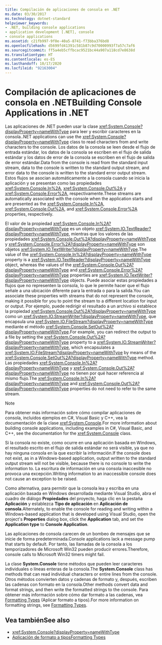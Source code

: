 ```yaml
---
title: Compilación de aplicaciones de consola en .NET
ms.date: 03/30/2017
ms.technology: dotnet-standard
helpviewer_keywords:
- .NET, building console applications
- application development [.NET], console
- console applications
ms.assetid: c21fb997-9f0e-40a5-8741-f73bba376bd8
ms.openlocfilehash: d5699fd41391c581b87c9d70000993f7a57c7af6
ms.sourcegitcommit: ff5a4eb5cffbcac9521bc44a907a118cd7e8638d
ms.translationtype: HT
ms.contentlocale: es-ES
ms.lasthandoff: 10/17/2020
ms.locfileid: "92163004"
---
```

# <a name="building-console-applications-in-net"></a><span data-ttu-id="adb30-102">Compilación de aplicaciones de consola en .NET</span><span class="sxs-lookup"><span data-stu-id="adb30-102">Building Console Applications in .NET</span></span>

<span data-ttu-id="adb30-103">Las aplicaciones de .NET pueden usar la clase <xref:System.Console?displayProperty=nameWithType> para leer y escribir caracteres en la consola.</span><span class="sxs-lookup"><span data-stu-id="adb30-103">.NET applications can use the <xref:System.Console?displayProperty=nameWithType> class to read characters from and write characters to the console.</span></span> <span data-ttu-id="adb30-104">Los datos de la consola se leen desde el flujo de entrada estándar, los datos de la consola se escriben en el flujo de salida estándar y los datos de error de la consola se escriben en el flujo de salida de error estándar.</span><span class="sxs-lookup"><span data-stu-id="adb30-104">Data from the console is read from the standard input stream, data to the console is written to the standard output stream, and error data to the console is written to the standard error output stream.</span></span> <span data-ttu-id="adb30-105">Estos flujos se asocian automáticamente a la consola cuando se inicia la aplicación y se presentan como las propiedades <xref:System.Console.In%2A>, <xref:System.Console.Out%2A> y <xref:System.Console.Error%2A>, respectivamente.</span><span class="sxs-lookup"><span data-stu-id="adb30-105">These streams are automatically associated with the console when the application starts and are presented as the <xref:System.Console.In%2A>, <xref:System.Console.Out%2A>, and <xref:System.Console.Error%2A> properties, respectively.</span></span>

 <span data-ttu-id="adb30-106">El valor de la propiedad <xref:System.Console.In%2A?displayProperty=nameWithType> es un objeto <xref:System.IO.TextReader?displayProperty=nameWithType>, mientras que los valores de las propiedades <xref:System.Console.Out%2A?displayProperty=nameWithType> y <xref:System.Console.Error%2A?displayProperty=nameWithType> son objetos <xref:System.IO.TextWriter?displayProperty=nameWithType>.</span><span class="sxs-lookup"><span data-stu-id="adb30-106">The value of the <xref:System.Console.In%2A?displayProperty=nameWithType> property is a <xref:System.IO.TextReader?displayProperty=nameWithType> object, whereas the values of the <xref:System.Console.Out%2A?displayProperty=nameWithType> and <xref:System.Console.Error%2A?displayProperty=nameWithType> properties are <xref:System.IO.TextWriter?displayProperty=nameWithType> objects.</span></span> <span data-ttu-id="adb30-107">Puede asociar estas propiedades a flujos que no representen la consola, lo que le permite hacer que el flujo señale a una ubicación diferente para la entrada o para la salida.</span><span class="sxs-lookup"><span data-stu-id="adb30-107">You can associate these properties with streams that do not represent the console, making it possible for you to point the stream to a different location for input or output.</span></span> <span data-ttu-id="adb30-108">Por ejemplo, puede redirigir el resultado a un archivo si establece la propiedad <xref:System.Console.Out%2A?displayProperty=nameWithType> como un <xref:System.IO.StreamWriter?displayProperty=nameWithType>, que encapsula una <xref:System.IO.FileStream?displayProperty=nameWithType> mediante el método <xref:System.Console.SetOut%2A?displayProperty=nameWithType>.</span><span class="sxs-lookup"><span data-stu-id="adb30-108">For example, you can redirect the output to a file by setting the <xref:System.Console.Out%2A?displayProperty=nameWithType> property to a <xref:System.IO.StreamWriter?displayProperty=nameWithType>, which encapsulates a <xref:System.IO.FileStream?displayProperty=nameWithType> by means of the <xref:System.Console.SetOut%2A?displayProperty=nameWithType> method.</span></span> <span data-ttu-id="adb30-109">Las propiedades <xref:System.Console.In%2A?displayProperty=nameWithType> y <xref:System.Console.Out%2A?displayProperty=nameWithType> no tienen por qué hacer referencia al mismo flujo.</span><span class="sxs-lookup"><span data-stu-id="adb30-109">The <xref:System.Console.In%2A?displayProperty=nameWithType> and <xref:System.Console.Out%2A?displayProperty=nameWithType> properties do not need to refer to the same stream.</span></span>

> [!NOTE]
> <span data-ttu-id="adb30-110">Para obtener más información sobre cómo compilar aplicaciones de consola, incluidos ejemplos en C#, Visual Basic y C++, vea la documentación de la clase <xref:System.Console>.</span><span class="sxs-lookup"><span data-stu-id="adb30-110">For more information about building console applications, including examples in C#, Visual Basic, and C++, see the documentation for the <xref:System.Console> class.</span></span>

 <span data-ttu-id="adb30-111">Si la consola no existe, como ocurre en una aplicación basada en Windows, el resultado escrito en el flujo de salida estándar no será visible, ya que no hay ninguna consola en la que escribir la información.</span><span class="sxs-lookup"><span data-stu-id="adb30-111">If the console does not exist, as in a Windows-based application, output written to the standard output stream will not be visible, because there is no console to write the information to.</span></span> <span data-ttu-id="adb30-112">La escritura de información en una consola inaccesible no provoca una excepción.</span><span class="sxs-lookup"><span data-stu-id="adb30-112">Writing information to an inaccessible console does not cause an exception to be raised.</span></span>

 <span data-ttu-id="adb30-113">Como alternativa, para permitir que la consola lea y escriba en una aplicación basada en Windows desarrollada mediante Visual Studio, abra el cuadro de diálogo **Propiedades** del proyecto, haga clic en la pestaña **Aplicación** y establezca **Tipo de aplicación** en **Aplicación de consola**.</span><span class="sxs-lookup"><span data-stu-id="adb30-113">Alternately, to enable the console for reading and writing within a Windows-based application that is developed using Visual Studio, open the project's **Properties** dialog box, click the **Application** tab, and set the **Application type** to **Console Application**.</span></span>

 <span data-ttu-id="adb30-114">Las aplicaciones de consola carecen de un bombeo de mensajes que se inicie de forma predeterminada.</span><span class="sxs-lookup"><span data-stu-id="adb30-114">Console applications lack a message pump that starts by default.</span></span> <span data-ttu-id="adb30-115">Por tanto, las llamadas de la consola a los temporizadores de Microsoft Win32 pueden producir errores.</span><span class="sxs-lookup"><span data-stu-id="adb30-115">Therefore, console calls to Microsoft Win32 timers might fail.</span></span>

 <span data-ttu-id="adb30-116">La clase **System.Console** tiene métodos que pueden leer caracteres individuales o líneas enteras de la consola.</span><span class="sxs-lookup"><span data-stu-id="adb30-116">The **System.Console** class has methods that can read individual characters or entire lines from the console.</span></span> <span data-ttu-id="adb30-117">Otros métodos convierten datos y cadenas de formato y, después, escriben las cadenas con formato en la consola.</span><span class="sxs-lookup"><span data-stu-id="adb30-117">Other methods convert data and format strings, and then write the formatted strings to the console.</span></span> <span data-ttu-id="adb30-118">Para obtener más información sobre cómo dar formato a las cadenas, vea [Formatting Types](base-types/formatting-types.md) (Aplicar formato a tipos).</span><span class="sxs-lookup"><span data-stu-id="adb30-118">For more information on formatting strings, see [Formatting Types](base-types/formatting-types.md).</span></span>

## <a name="see-also"></a><span data-ttu-id="adb30-119">Vea también</span><span class="sxs-lookup"><span data-stu-id="adb30-119">See also</span></span>

- <xref:System.Console?displayProperty=nameWithType>
- [<span data-ttu-id="adb30-120">Aplicación de formato a tipos</span><span class="sxs-lookup"><span data-stu-id="adb30-120">Formatting Types</span></span>](base-types/formatting-types.md)
